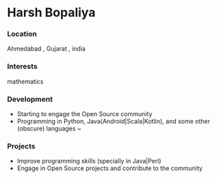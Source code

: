 # Harsh Bopaliya

### Location

Ahmedabad , Gujarat , india
### Interests
mathematics


### Development
* Starting to engage the Open Source community
* Programming in Python, Java(Android|Scala|Kotlin), and some other (obscure) languages ~ 

### Projects
* Improve programming skills (specially in Java|Perl)
* Engage in Open Source projects and contribute to the community

